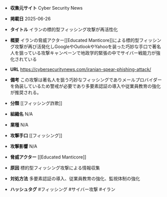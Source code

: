 - **収集元サイト**
Cyber Security News

- **掲載日**
2025-06-26

- **タイトル**
イランの標的型フィッシング攻撃が再活性化

- **概要**
イランの脅威アクター[[Educated Manticore]]による標的型フィッシング攻撃が再び活発化しGoogleやOutlookやYahooを装った巧妙な手口で著名人を狙っている攻撃キャンペーンで地政学的緊張の中でサイバー戦能力が強化されている

- **URL**
https://cybersecuritynews.com/iranian-spear-phishing-attack/

- **備考**
この攻撃は著名人を狙う巧妙なフィッシングでありメールプロバイダーを偽装しているため警戒が必要であり多要素認証の導入や従業員教育の強化が推奨される。

- **分類**
[[フィッシング詐欺]]

- **組織名**
N/A

- **業種**
N/A

- **攻撃手口**
[[フィッシング]]

- **攻撃影響**
N/A

- **脅威アクター**
[[Educated Manticore]]

- **原因**
標的型フィッシング攻撃による情報収集

- **対処方法**
多要素認証の導入、従業員教育の強化、監視体制の強化

- **ハッシュタグ**
#フィッシング #サイバー攻撃 #イラン
